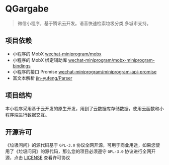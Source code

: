 #  QGargabe

> 微信小程序，基于腾讯云开发。语音快速检索垃圾分类,多城市支持。

## 项目依赖

- 小程序的 MobX [wechat-miniprogram/mobx](https://github.com/wechat-miniprogram/mobx)
- 小程序的 MobX 绑定辅助库 [wechat-miniprogram/mobx-miniprogram-bindings](https://github.com/wechat-miniprogram/mobx-miniprogram-bindings)
- 小程序的接口 Promise [wechat-miniprogram/miniprogram-api-promise](https://github.com/wechat-miniprogram/miniprogram-api-promise)
- 富文本解析 [jin-yufeng/Parser](https://github.com/jin-yufeng/Parser)

## 项目结构
本小程序采用基于云开发的原生开发，用到了云数据库存储数据，使用云函数和小程序端进行数据交互。



## 开源许可

《垃圾问问》的源代码基于 `GPL-3.0` 协议全网开源，可用于商业用途，如果您使用了《垃圾问问》的源代码，那么您的项目必须遵守 `GPL-3.0` 协议进行全网开源，点击 [LICENSE](https://github.com/yautah/garbage/blob/master/LICENSE) 查看许可协议
